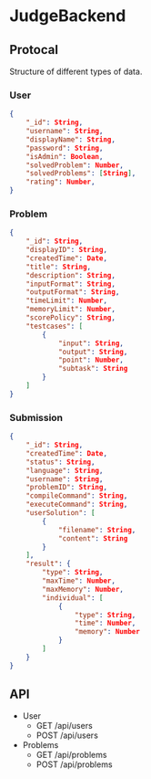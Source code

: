 # JudgeBackend

## Protocal

Structure of different types of data.

### User

```json
{
    "_id": String,
    "username": String,
    "displayName": String,
    "password": String,
    "isAdmin": Boolean,
    "solvedProblem": Number,
    "solvedProblems": [String],
    "rating": Number,
}
```

### Problem

```json
{
    "_id": String,
    "displayID": String,
    "createdTime": Date,
    "title": String,
    "description": String,
    "inputFormat": String,
    "outputFormat": String,
    "timeLimit": Number,
    "memoryLimit": Number,
    "scorePolicy": String,
    "testcases": [
        {
            "input": String,
            "output": String,
            "point": Number,
            "subtask": String
        }
    ]
}
```

### Submission

```json
{
    "_id": String,
    "createdTime": Date,
    "status": String,
    "language": String,
    "username": String,
    "problemID": String,
    "compileCommand": String,
    "executeCommand": String,
    "userSolution": [
        {
            "filename": String,
            "content": String
        }
    ],
    "result": {
        "type": String,
        "maxTime": Number,
        "maxMemory": Number,
        "individual": [
            {
                "type": String,
                "time": Number,
                "memory": Number
            }
        ]
    }
}
```

## API

- User
    - GET /api/users
    - POST /api/users
- Problems
    - GET /api/problems
    - POST /api/problems